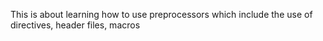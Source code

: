 This is about learning how to use preprocessors which include the use of directives, header files, macros
